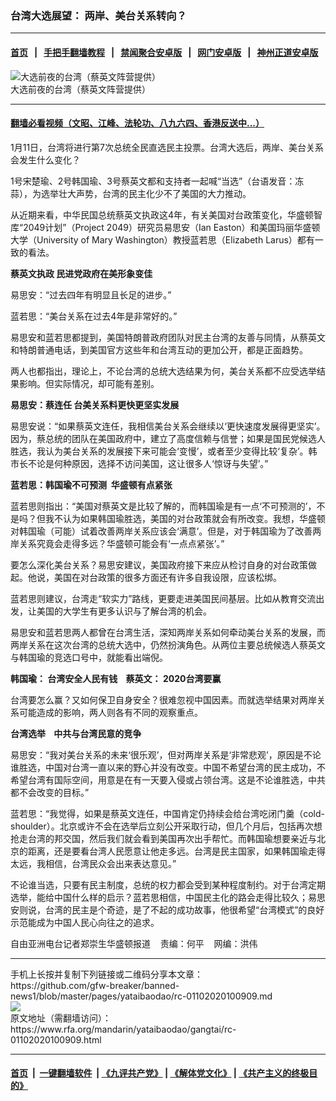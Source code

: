 ### 台湾大选展望：   两岸、美台关系转向？
------------------------

#### [首页](https://github.com/gfw-breaker/banned-news1/blob/master/README.md) &nbsp;&nbsp;|&nbsp;&nbsp; [手把手翻墙教程](https://github.com/gfw-breaker/guides/wiki) &nbsp;&nbsp;|&nbsp;&nbsp; [禁闻聚合安卓版](https://github.com/gfw-breaker/bn-android) &nbsp;&nbsp;|&nbsp;&nbsp; [网门安卓版](https://github.com/oGate2/oGate) &nbsp;&nbsp;|&nbsp;&nbsp; [神州正道安卓版](https://github.com/SzzdOgate/update) 



<div id="headerimg">
 <img alt="大选前夜的台湾（蔡英文阵营提供）" src="https://www.rfa.org/mandarin/yataibaodao/gangtai/rc-01102020100909.html/56db.jpg/@@images/6d87959f-8f01-4dd7-ab1f-ab36745d9bbc.jpeg" title="大选前夜的台湾（蔡英文阵营提供）"/>
 <div id="headerimgcontents">
  <div id="headerimgcaption">
   <span>
    大选前夜的台湾（蔡英文阵营提供）
   </span>
   <!-- zoomattribute -->
  </div>
  <!-- headerimgcaption -->
 </div>
 <!-- headerimagecontents -->
</div>

<hr/>


#### [翻墙必看视频（文昭、江峰、法轮功、八九六四、香港反送中...）](http://167.172.214.107/home.html)

<div id="storytext">
 <div>
  <div class="slot_header">
  </div>
 </div>
 <p>
  1月11日，台湾将进行第7次总统全民直选民主投票。台湾大选后，两岸、美台关系会发生什么变化？
 </p>
 <p>
  1号宋楚瑜、2号韩国瑜、3号蔡英文都和支持者一起喊“当选”（台语发音：冻蒜），为选举壮大声势，台湾的民主化少不了美国的大力推动。
 </p>
 <p>
  从近期来看，中华民国总统蔡英文执政这4年，有关美国对台政策变化，华盛顿智库“2049计划”（Project 2049）研究员易思安（Ian Easton）和美国玛丽华盛顿大学（University of Mary Washington）教授蓝若思（Elizabeth Larus）都有一致的看法。
 </p>
 <p>
  <b>
   蔡英文执政 民进党政府在美形象变佳
  </b>
 </p>
 <p>
  易思安：“过去四年有明显且长足的进步。”
 </p>
 <p>
  蓝若思：“美台关系在过去4年是非常好的。”
 </p>
 <p>
  易思安和蓝若思都提到，美国特朗普政府团队对民主台湾的友善与同情，从蔡英文和特朗普通电话，到美国官方这些年和台湾互动的更加公开，都是正面趋势。
 </p>
 <p>
  两人也都指出，理论上，不论台湾的总统大选结果为何，美台关系都不应受选举结果影响。但实际情况，却可能有差别。
 </p>
 <p>
  <b>
   易思安：蔡连任 台美关系料更快更坚实发展
  </b>
 </p>
 <p>
  易思安说：“如果蔡英文连任，我相信美台关系会继续以‘更快速度发展得更坚实’。因为，蔡总统的团队在美国政府中，建立了高度信赖与信誉；如果是国民党候选人胜选，我认为美台关系的发展接下来可能会‘变慢’，或者至少变得比较‘复杂’。韩市长不论是何种原因，选择不访问美国，这让很多人‘惊讶与失望’。”
 </p>
 <p>
  <b>
   蓝若思：韩国瑜不可预测  华盛顿有点紧张
  </b>
 </p>
 <p>
  蓝若思则指出：“美国对蔡英文是比较了解的，而韩国瑜是有一点‘不可预测的’，不是吗？但我不认为如果韩国瑜胜选，美国的对台政策就会有所改变。我想，华盛顿对韩国瑜（可能）试着改善两岸关系应该会‘满意’。但是，对于韩国瑜为了改善两岸关系究竟会走得多远？华盛顿可能会有‘一点点紧张’。”
 </p>
 <p>
  要怎么深化美台关系？易思安建议，美国政府接下来应从检讨自身的对台政策做起。他说，美国在对台政策的很多方面还有许多自我设限，应该松绑。
 </p>
 <p>
  蓝若思则建议，台湾走“软实力”路线，更要走进美国民间基层。比如从教育交流出发，让美国的大学生有更多认识与了解台湾的机会。
 </p>
 <p>
  易思安和蓝若思两人都曾在台湾生活，深知两岸关系如何牵动美台关系的发展，而两岸关系在这次台湾的总统大选中，仍然扮演角色。从两位主要总统候选人蔡英文与韩国瑜的竞选口号中，就能看出端倪。
 </p>
 <p>
  <b>
   韩国瑜： 台湾安全人民有钱    蔡英文： 2020台湾要赢
  </b>
 </p>
 <p>
  台湾要怎么赢？又如何保卫自身安全？很难忽视中国因素。而就选举结果对两岸关系可能造成的影响，两人则各有不同的观察重点。
 </p>
 <p>
  <b>
   台湾选举    中共与台湾民意的竞争
  </b>
 </p>
 <p>
  易思安：“我对美台关系的未来‘很乐观’，但对两岸关系是‘非常悲观’，原因是不论谁胜选，中国对台湾一直以来的野心并没有改变。中国不希望台湾的民主成功，不希望台湾有国际空间，用意是在有一天要入侵或占领台湾。这是不论谁胜选，中共都不会改变的目标。”
 </p>
 <p>
  蓝若思：“我觉得，如果是蔡英文连任，中国肯定仍持续会给台湾吃闭门羹（cold-shoulder）。北京或许不会在选举后立刻公开采取行动，但几个月后，包括再次想抢走台湾的邦交国，然后我们就会看到美国再次出手帮忙。而韩国瑜想要亲近与北京的距离，还是要看台湾人民愿意让他走多远。台湾是民主国家，如果韩国瑜走得太远，我相信，台湾民众会出来表达意见。”
 </p>
 <p>
  不论谁当选，只要有民主制度，总统的权力都会受到某种程度制约。对于台湾定期选举，能给中国什么样的启示？蓝若思相信，中国民主化的路会走得比较久；易思安则说，台湾的民主是个奇迹，是了不起的成功故事，他很希望“台湾模式”的良好示范能成为中国人民心向往之的追求。
 </p>
 <p>
 </p>
 <p>
  自由亚洲电台记者郑崇生华盛顿报道    责编：何平    网编：洪伟
 </p>
</div>

<hr/>
手机上长按并复制下列链接或二维码分享本文章：<br/>
https://github.com/gfw-breaker/banned-news1/blob/master/pages/yataibaodao/rc-01102020100909.md <br/>
<a href='https://github.com/gfw-breaker/banned-news1/blob/master/pages/yataibaodao/rc-01102020100909.md'><img src='https://github.com/gfw-breaker/banned-news1/blob/master/pages/yataibaodao/rc-01102020100909.md.png'/></a> <br/>
原文地址（需翻墙访问）：https://www.rfa.org/mandarin/yataibaodao/gangtai/rc-01102020100909.html


------------------------
#### [首页](https://github.com/gfw-breaker/banned-news1/blob/master/README.md) &nbsp;|&nbsp; [一键翻墙软件](https://github.com/gfw-breaker/nogfw/blob/master/README.md) &nbsp;| [《九评共产党》](https://github.com/gfw-breaker/9ping.md/blob/master/README.md#九评之一评共产党是什么) | [《解体党文化》](https://github.com/gfw-breaker/jtdwh.md/blob/master/README.md) | [《共产主义的终极目的》](https://github.com/gfw-breaker/gczydzjmd.md/blob/master/README.md)


<img src='http://gfw-breaker.win/banned-news/pages/yataibaodao/rc-01102020100909.md' width='0px' height='0px'/>